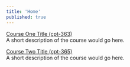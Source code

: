 ```yaml
---
title: 'Home'
published: true
---
```


[Course One Title (cpt-363)](/cpt-363/home)  
A short description of the course would go here.  

[Course Two Title (cpt-365)](/cpt-365/home)  
A short description of the course would go here.  
